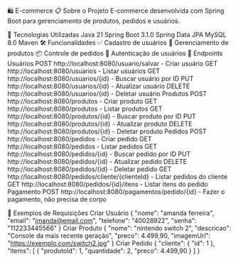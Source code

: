 🛍️ E-commerce
📋 Sobre o Projeto
E-commerce desenvolvida com Spring Boot para gerenciamento de produtos, pedidos e usuários.

🚀 Tecnologias Utilizadas
Java 21
Spring Boot 3.1.0
Spring Data JPA
MySQL 8.0
Maven
🛠️ Funcionalidades
✅ Cadastro de usuários
🛒 Gerenciamento de produtos
📦 Controle de pedidos
🔐 Autenticação de usuários
📝 Endpoints
Usuários
POST http://localhost:8080/usuario/salvar - Criar usuário
GET http://localhost:8080/usuarios - Listar usuários
GET http://localhost:8080/usuarios/{id} - Buscar usuário por ID
PUT http://localhost:8080/usuarios/{id} - Atualizar usuário
DELETE http://localhost:8080/usuarios/{id} - Deletar usuário
Produtos
POST http://localhost:8080/produtos - Criar produto
GET http://localhost:8080/produtos - Listar produtos
GET http://localhost:8080/produtos/{id} - Buscar produto por ID
PUT http://localhost:8080/produtos/{id} - Atualizar produto
DELETE http://localhost:8080/produtos/{id} - Deletar produto
Pedidos
POST http://localhost:8080/pedidos - Criar pedido
GET http://localhost:8080/pedidos - Listar pedidos
GET http://localhost:8080/pedidos/{id} - Buscar pedido por ID
PUT http://localhost:8080/pedidos/{id} - Atualizar pedido
DELETE http://localhost:8080/pedidos/{id} - Deletar pedido
GET http://localhost:8080/pedidos/cliente/{clienteId} - Listar pedidos do cliente
GET http://localhost:8080/pedidos/{id}/itens - Listar itens do pedido
Pagamento
POST http://localhost:8080/pagamentos/pedido/{id} - Fazer o pagamento, não precisa de corpo
    
🎨 Exemplos de Requisições
Criar Usuário
{
    "nome": "amanda ferreira",
    "email": "jmanda@email.com",
    "telefone": "40028922",
    "senha": "112233445566"
}
Criar Produto
{
    "nome": "nintendo switch 2",
    "descricao": "Console da mais recente geração",
    "preco": 4.499,90,
    "imagemUrl": "https://exemplo.com/switch2.jpg"
}
Criar Pedido
{
    "cliente": {
        "id": 1
    },
    "items": [
        {
            "produtoId": 1,
            "quantidade": 2,
            "preco": 4.499,90
        }
    ]
}
